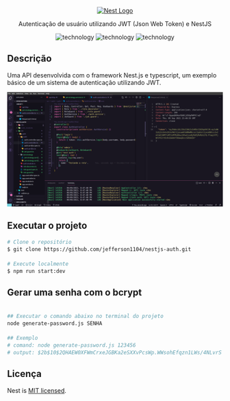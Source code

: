 <p align="center">
  <a href="http://nestjs.com/" target="blank"><img src="https://nestjs.com/img/logo_text.svg" width="320" alt="Nest Logo" /></a>
</p>

[circleci-image]: https://img.shields.io/circleci/build/github/nestjs/nest/master?token=abc123def456
[circleci-url]: https://circleci.com/gh/nestjs/nest

<p align="center">Autenticação de usuário utilizando  JWT (Json Web Token) e NestJS</p>

<p align="center">
  <img alt="technology" src="https://img.shields.io/badge/typescript-%23007ACC.svg?style=for-the-badge&logo=typescript&logoColor=white">

  <img alt="technology" src="https://img.shields.io/badge/nestjs-%23E0234E.svg?style=for-the-badge&logo=nestjs&logoColor=white">

  <img alt="technology" src="https://img.shields.io/badge/JWT-black?style=for-the-badge&logo=JSON%20web%20tokens">
</p>

## Descrição

Uma API desenvolvida com o framework Nest.js e typescript, um exemplo básico de um sistema de autenticação utilizando JWT.

![screenshot](./.github/screenshot/screenshot.png)

## Executar o projeto

```bash
# Clone o repositório
$ git clone https://github.com/jefferson1104/nestjs-auth.git

# Execute localmente
$ npm run start:dev

```

## Gerar uma senha com o bcrypt

```bash

## Executar o comando abaixo no terminal do projeto
node generate-password.js SENHA

## Exemplo
# comand: node generate-password.js 123456
# output: $2b$10$2QHAEW0XFWmCrxeJGBKa2eSXXvPcsWp.WWsohEfqzn1LWs/4NLvrS

```

## Licença

Nest is [MIT licensed](LICENSE).
